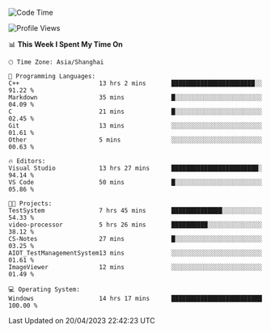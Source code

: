 <!--START_SECTION:waka-->
![Code Time](http://img.shields.io/badge/Code%20Time-877%20hrs%2012%20mins-blue)

![Profile Views](http://img.shields.io/badge/Profile%20Views-6-blue)

📊 **This Week I Spent My Time On** 

```text
🕑︎ Time Zone: Asia/Shanghai

💬 Programming Languages: 
C++                      13 hrs 2 mins       ███████████████████████░░   91.22 % 
Markdown                 35 mins             █░░░░░░░░░░░░░░░░░░░░░░░░   04.09 % 
C                        21 mins             █░░░░░░░░░░░░░░░░░░░░░░░░   02.45 % 
Git                      13 mins             ░░░░░░░░░░░░░░░░░░░░░░░░░   01.61 % 
Other                    5 mins              ░░░░░░░░░░░░░░░░░░░░░░░░░   00.63 % 

🔥 Editors: 
Visual Studio            13 hrs 27 mins      ████████████████████████░   94.14 % 
VS Code                  50 mins             █░░░░░░░░░░░░░░░░░░░░░░░░   05.86 % 

🐱‍💻 Projects: 
TestSystem               7 hrs 45 mins       ██████████████░░░░░░░░░░░   54.33 % 
video-processor          5 hrs 26 mins       ██████████░░░░░░░░░░░░░░░   38.12 % 
CS-Notes                 27 mins             █░░░░░░░░░░░░░░░░░░░░░░░░   03.25 % 
AIOT_TestManagementSystem13 mins             ░░░░░░░░░░░░░░░░░░░░░░░░░   01.61 % 
ImageViewer              12 mins             ░░░░░░░░░░░░░░░░░░░░░░░░░   01.49 % 

💻 Operating System: 
Windows                  14 hrs 17 mins      █████████████████████████   100.00 % 
```


 Last Updated on 20/04/2023 22:42:23 UTC
<!--END_SECTION:waka-->